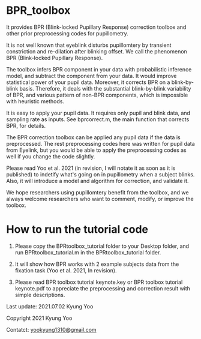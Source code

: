 # BPR_toolbox
It provides BPR (Blink-locked Pupillary Response) correction toolbox and other prior preprocessing codes for pupillometry.

It is not well known that eyeblink disturbs pupillomtery by transient constriction and re-dilation after blinking offset. We call the phenomenon BPR (Blink-locked Pupillary Response). 

The toolbox infers BPR component in your data with probabilistic inference model, and subtract the component from your data. It would improve statistical power of your pupil data. Moreover, it corrects BPR on a blink-by-blink basis. Therefore, it deals with the substantial blink-by-blink variability of BPR, and various pattern of non-BPR components, which is impossible with heuristic methods. 

It is easy to apply your pupil data. It requires only pupil and blink data, and sampling rate as inputs. See bprcorrect.m, the main function that corrects BPR, for details.

The BPR correction toolbox can be applied any pupil data if the data is preprocessed. The rest preprocessing codes here was written for pupil data from Eyelink, but you would be able to apply the preprocessing codes as well if you change the code slightly. 

Please read Yoo et al. 2021 (in revision, I will notate it as soon as it is published) to indetify what's going on in pupillometry when a subject blinks. Also, it will introduce a model and algorithm for correction, and validate it.

We hope researchers using pupillomtery benefit from the toolbox, and we always welcome researchers who want to comment, modify, or improve the toolbox.

# How to run the tutorial code

1. Please copy the BPRtoolbox_tutorial folder to your Desktop folder, and run BPRtoolbox_tutorial.m in the BPRtoolbox_tutorial folder. 

2. It will show how BPR works with 2 example subjects data from the fixation task (Yoo et al. 2021, In revision).

3. Please read BPR toolbox tutorial keynote.key or BPR toolbox tutorial keynote.pdf to appreciate the preprocessing and correction result with simple descriptions.

Last update: 2021.07.02 Kyung Yoo
 
Copyright 2021 Kyung Yoo

Contatct: yookyung1310@gmail.com
